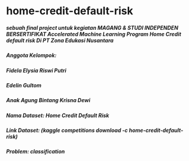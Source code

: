 # home-credit-default-risk
<h5>sebuah final project untuk kegiatan MAGANG & STUDI INDEPENDEN BERSERTIFIKAT Accelerated Machine Learning Program 
Home Credit default risk
Di PT Zona Edukasi Nusantara</h5>

<h5>Anggota Kelompok:</h5>
<h5>Fidela Elysia Riswi Putri</h5>
<h5>Edelin Gultom</h5>
<h5>Anak Agung Bintang Krisna Dewi</h5>


<h5>Nama Dataset: Home Credit Default Risk</h5>

<h5>Link Dataset: (kaggle competitions download -c home-credit-default-risk)</h5>

<h5>Problem: classification</h5>
